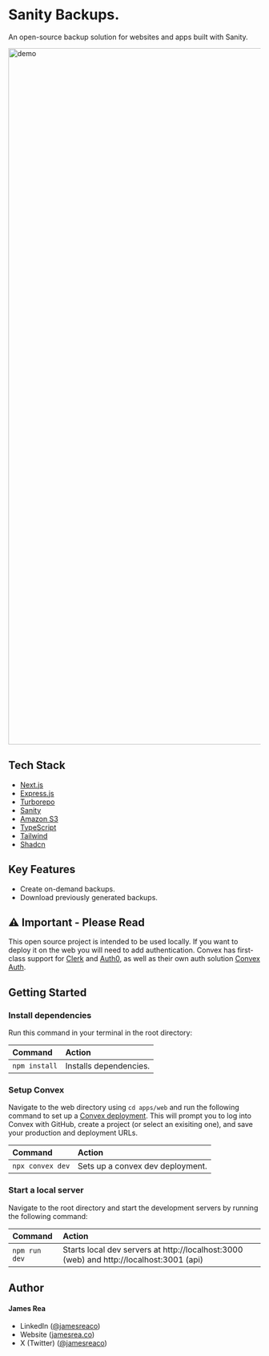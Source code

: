 # Sanity Backups.

An open-source backup solution for websites and apps built with Sanity.

<img width="1391" alt="demo" src="https://github.com/user-attachments/assets/1a48b862-6833-4447-9415-8f34ed5e5f28" />

## Tech Stack

* [Next.js](https://nextjs.org/)
* [Express.js](https://expressjs.com/)
* [Turborepo](https://turborepo.com/)
* [Sanity](https://sanity.io/)
* [Amazon S3](https://aws.amazon.com/s3/)
* [TypeScript](https://www.typescriptlang.org/)
* [Tailwind](https://tailwindcss.com/)
* [Shadcn](https://ui.shadcn.com/)

## Key Features

* Create on-demand backups.
* Download previously generated backups.

## ⚠️ Important - Please Read

This open source project is intended to be used locally. If you want to deploy it on the web you will need to add authentication. Convex has first-class support for [Clerk](https://docs.convex.dev/auth/clerk) and [Auth0](https://docs.convex.dev/auth/auth0), as well as their own auth solution [Convex Auth](https://labs.convex.dev/auth).

## Getting Started

### Install dependencies

Run this command in your terminal in the root directory:

| Command                   | Action                                           |
| :------------------------ | :----------------------------------------------- |
| `npm install`| Installs dependencies.|

### Setup Convex

Navigate to the web directory using `cd apps/web` and run the following command to set up a [Convex deployment](https://docs.convex.dev/quickstart/nextjs). This will prompt you to log into Convex with GitHub, create a project (or select an exisiting one), and save your production and deployment URLs. 

| Command                   | Action                                           |
| :------------------------ | :----------------------------------------------- |
| `npx convex dev`| Sets up a convex dev deployment.|

### Start a local server

Navigate to the root directory and start the development servers by running the following command:

| Command                   | Action                                           |
| :------------------------ | :----------------------------------------------- |
| `npm run dev`| Starts local dev servers at http://localhost:3000 (web) and http://localhost:3001 (api)
 
## Author

#### James Rea

- LinkedIn ([@jamesreaco](https://linkedin.com/in/jamesreaco))
- Website ([jamesrea.co](https://jamesrea.co))
- X (Twitter) ([@jamesreaco](https://x.com/jamesreaco))
